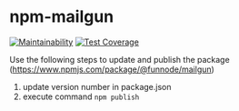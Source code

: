 # npm-mailgun

[![Maintainability](https://api.codeclimate.com/v1/badges/1f6a250c7e8fc71a47c4/maintainability)](https://codeclimate.com/github/FunNode/npm-mailgun/maintainability)
[![Test Coverage](https://api.codeclimate.com/v1/badges/1f6a250c7e8fc71a47c4/test_coverage)](https://codeclimate.com/github/FunNode/npm-mailgun/test_coverage)

Use the following steps to update and publish the package (https://www.npmjs.com/package/@funnode/mailgun)

1. update version number in package.json
2. execute command `npm publish`
